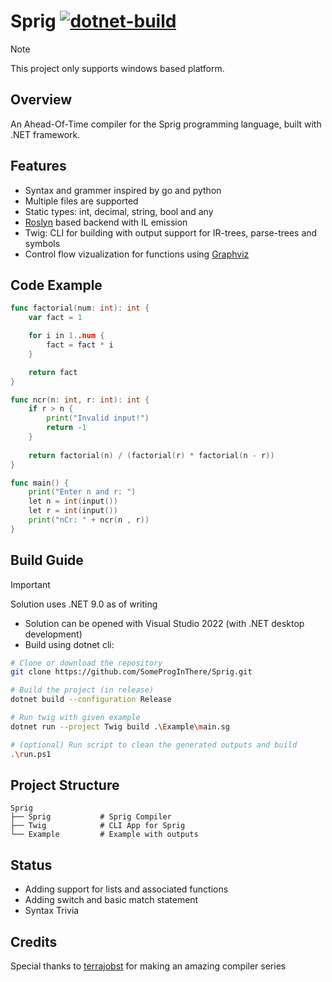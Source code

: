 # Sprig [![dotnet-build](https://github.com/SomeProgInThere/Sprig/actions/workflows/dotnet.yml/badge.svg)](https://github.com/SomeProgInThere/Sprig/actions/workflows/dotnet.yml)

> [!NOTE]
> This project only supports windows based platform.

## Overview
An Ahead-Of-Time compiler for the Sprig programming language, built with .NET framework.

## Features
- Syntax and grammer inspired by go and python
- Multiple files are supported
- Static types: int, decimal, string, bool and any
- [Roslyn](https://github.com/dotnet/roslyn) based backend with IL emission
- Twig: CLI for building with output support for IR-trees, parse-trees and symbols
- Control flow vizualization for functions using [Graphviz](https://graphviz.org/)

## Code Example
```go
func factorial(num: int): int {
    var fact = 1

    for i in 1..num {
        fact = fact * i
    }

    return fact
}

func ncr(n: int, r: int): int {
    if r > n {
        print("Invalid input!")
        return -1
    }
    
    return factorial(n) / (factorial(r) * factorial(n - r))
}

func main() {
    print("Enter n and r: ")
    let n = int(input())
    let r = int(input())
    print("nCr: " + ncr(n , r))
}
```

## Build Guide

> [!IMPORTANT]
> Solution uses .NET 9.0 as of writing 

* Solution can be opened with Visual Studio 2022 (with .NET desktop development)
* Build using dotnet cli:

```bash
# Clone or download the repository
git clone https://github.com/SomeProgInThere/Sprig.git

# Build the project (in release)
dotnet build --configuration Release

# Run twig with given example
dotnet run --project Twig build .\Example\main.sg

# (optional) Run script to clean the generated outputs and build
.\run.ps1
```

## Project Structure
```
Sprig
├── Sprig           # Sprig Compiler
├── Twig            # CLI App for Sprig
└── Example         # Example with outputs
```

## Status 
- Adding support for lists and associated functions
- Adding switch and basic match statement
- Syntax Trivia

## Credits
Special thanks to [terrajobst](https://youtube.com/playlist?list=PLRAdsfhKI4OWNOSfS7EUu5GRAVmze1t2y) for making an amazing compiler series
